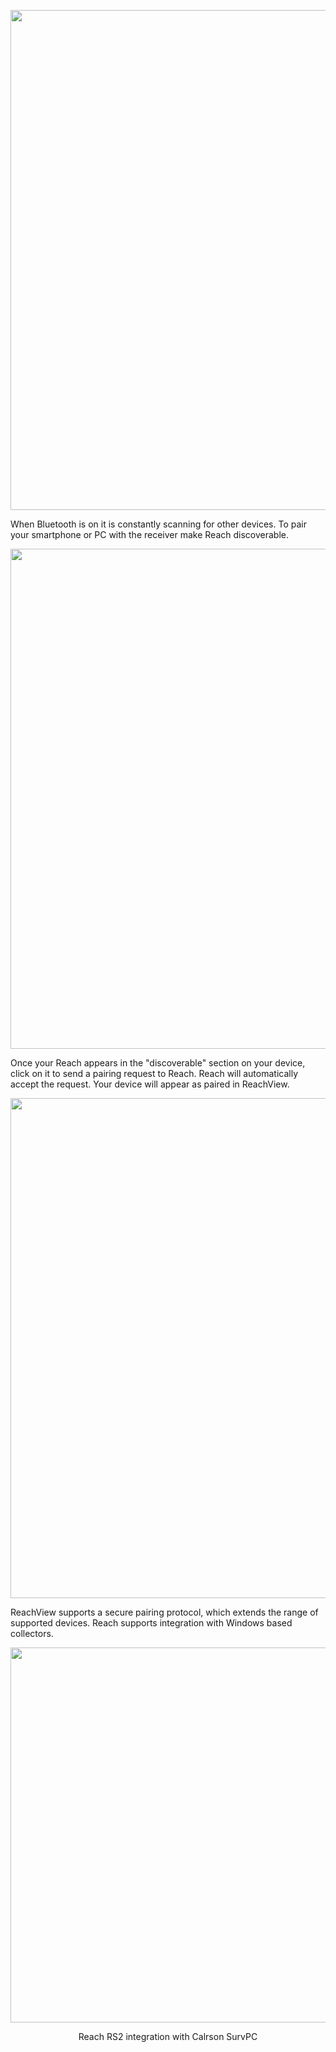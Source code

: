 
<p style="text-align:center" ><img src="../img/reachview/bluetooth/bluetooth.png" style="width: 800px;" /></p>

When Bluetooth is on it is constantly scanning for other devices. To pair your smartphone or PC with the receiver make Reach discoverable.

<p style="text-align:center" ><img src="../img/reachview/bluetooth/bt-on.png" style="width: 800px;" /></p>

Once your Reach appears in the "discoverable" section on your device, click on it to send a pairing request to Reach. Reach will automatically accept the request.  Your device will appear as paired in ReachView.

<p style="text-align:center" ><img src="../img/reachview/bluetooth/reachview-paired.png" style="width: 800px;" /></p>

ReachView supports a secure pairing protocol, which extends the range of supported devices. Reach supports integration with Windows based collectors.

<p style="text-align:center" ><img src="../img/reachview/bluetooth/rs2_survce.JPG" style="width: 600px;" /></p>
<p style="text-align:center" >Reach RS2 integration with Calrson SurvPC</p>
